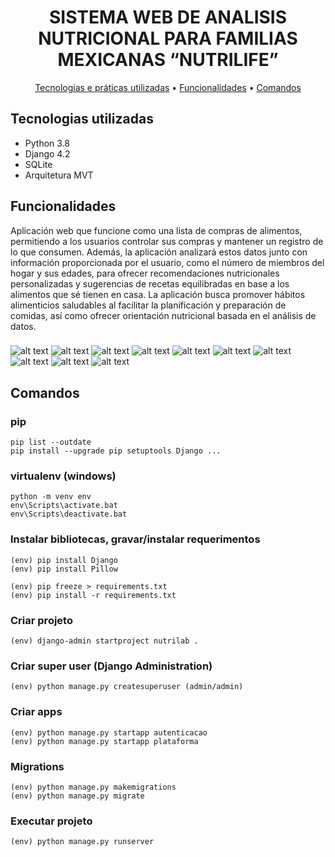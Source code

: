 <h1 align="center">
  SISTEMA WEB DE ANALISIS NUTRICIONAL PARA FAMILIAS MEXICANAS “NUTRILIFE”
</h1>
<p align="center">
  <a href="#tecnologias-e-práticas-utilizadas">Tecnologias e práticas utilizadas</a> •
  <a href="#funcionalidades">Funcionalidades</a> •
  <a href="#comandos">Comandos</a>
</p>

## Tecnologias  utilizadas
- Python 3.8
- Django 4.2
- SQLite
- Arquitetura MVT

## Funcionalidades
Aplicación web que funcione como una lista de compras de alimentos, permitiendo a los usuarios controlar sus compras y mantener un registro de lo que consumen. Además, la aplicación analizará estos datos junto con información proporcionada por el usuario, como el número de miembros del hogar y sus edades, para ofrecer recomendaciones nutricionales personalizadas y sugerencias de recetas equilibradas en base a los alimentos que sé tienen en casa. La aplicación busca promover hábitos alimenticios saludables al facilitar la planificación y preparación de comidas, así como ofrecer orientación nutricional basada en el análisis de datos.


###

![alt text](https://raw.githubusercontent.com/samuel-oldra/NutriLab/main/README_IMGS/cadastre-se.png)
![alt text](https://raw.githubusercontent.com/samuel-oldra/NutriLab/main/README_IMGS/logar.png)
![alt text](https://raw.githubusercontent.com/samuel-oldra/NutriLab/main/README_IMGS/gerenciar_pacientes.png)
![alt text](https://raw.githubusercontent.com/samuel-oldra/NutriLab/main/README_IMGS/novo_paciente.png)
![alt text](https://raw.githubusercontent.com/samuel-oldra/NutriLab/main/README_IMGS/dados_dos_pacientes.png)
![alt text](https://raw.githubusercontent.com/samuel-oldra/NutriLab/main/README_IMGS/dados_do_paciente.png)
![alt text](https://raw.githubusercontent.com/samuel-oldra/NutriLab/main/README_IMGS/dados_do_paciente_detalhes.png)
![alt text](https://raw.githubusercontent.com/samuel-oldra/NutriLab/main/README_IMGS/plano_alimentar_paciente.png)
![alt text](https://raw.githubusercontent.com/samuel-oldra/NutriLab/main/README_IMGS/adicionar_refeicao.png)
![alt text](https://raw.githubusercontent.com/samuel-oldra/NutriLab/main/README_IMGS/adicionar_opcao.png)

## Comandos

### pip
```
pip list --outdate
pip install --upgrade pip setuptools Django ...
```

### virtualenv (windows)
```
python -m venv env
env\Scripts\activate.bat
env\Scripts\deactivate.bat
```

### Instalar bibliotecas, gravar/instalar requerimentos
```
(env) pip install Django
(env) pip install Pillow

(env) pip freeze > requirements.txt
(env) pip install -r requirements.txt
```

### Criar projeto
```
(env) django-admin startproject nutrilab .
```

### Criar super user (Django Administration)
```
(env) python manage.py createsuperuser (admin/admin)
```

### Criar apps
```
(env) python manage.py startapp autenticacao
(env) python manage.py startapp plataforma
```

### Migrations
```
(env) python manage.py makemigrations
(env) python manage.py migrate
```

### Executar projeto
```
(env) python manage.py runserver
```
